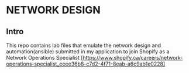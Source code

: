 # NETWORK DESIGN

## Intro

This repo contains lab files that emulate the network design and automation(ansible) submitted in my application to join Shopify as a Network Operations Specialist [https://www.shopify.ca/careers/network-operations-specialist_eeee36b8-c7d2-4f71-8eab-a6c9ab1e0228]
